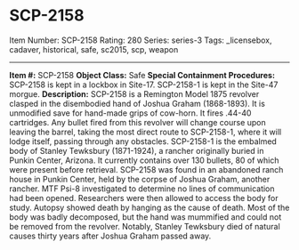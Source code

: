 # SCP-2158
Item Number: SCP-2158
Rating: 280
Series: series-3
Tags: _licensebox, cadaver, historical, safe, sc2015, scp, weapon

---

**Item #:** SCP-2158
**Object Class:** Safe
**Special Containment Procedures:** SCP-2158 is kept in a lockbox in Site-17. SCP-2158-1 is kept in the Site-47 morgue.
**Description:** SCP-2158 is a Remington Model 1875 revolver clasped in the disembodied hand of Joshua Graham (1868-1893). It is unmodified save for hand-made grips of cow-horn. It fires .44-40 cartridges. Any bullet fired from this revolver will change course upon leaving the barrel, taking the most direct route to SCP-2158-1, where it will lodge itself, passing through any obstacles.
SCP-2158-1 is the embalmed body of Stanley Tewksbury (1871-1924), a rancher originally buried in Punkin Center, Arizona. It currently contains over 130 bullets, 80 of which were present before retrieval.
SCP-2158 was found in an abandoned ranch house in Punkin Center, held by the corpse of Joshua Graham, another rancher. MTF Psi-8 investigated to determine no lines of communication had been opened. Researchers were then allowed to access the body for study. Autopsy showed death by hanging as the cause of death. Most of the body was badly decomposed, but the hand was mummified and could not be removed from the revolver.
Notably, Stanley Tewksbury died of natural causes thirty years after Joshua Graham passed away.